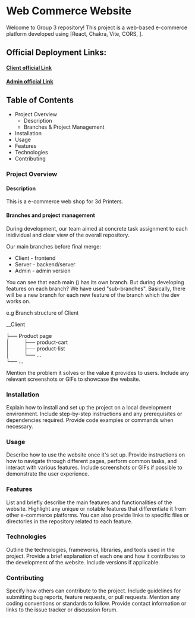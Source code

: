 # Web Commerce Website
Welcome to Group 3 repository! This project is a web-based e-commerce platform developed using
[React, Chakra, Vite, CORS, ].
## Official Deployment Links: 
#### [Client official Link](https://web-shop-group-3.web.app/) 
#### [Admin official Link](https://admin-group-3.web.app/)

## Table of Contents
* Project Overview
  * Description
  * Branches & Project Management
* Installation
* Usage
* Features
* Technologies
* Contributing

### Project Overview
#### Description
This is a e-commerce web shop for 3d Printers.
#### Branches and project management
During development, our team aimed at concrete task assignment to each inidividual and clear view of the overall repository. 

Our main branches before final merge: 
* Client - frontend 
* Server - backend/server
* Admin  - admin version

You can see that each main () has its own branch.
But during developing features on each branch? 
We have used "sub-branches". Basically, there will be a new branch for each new feature of the branch which the dev works on.

e.g Branch structure of Client

__Client

├── Product page          
│&nbsp;&nbsp;&nbsp;&nbsp;&nbsp;&nbsp;&nbsp;&nbsp;&nbsp;&nbsp;├── product-cart             
│&nbsp;&nbsp;&nbsp;&nbsp;&nbsp;&nbsp;&nbsp;&nbsp;&nbsp;&nbsp;├── product-list             
│&nbsp;&nbsp;&nbsp;&nbsp;&nbsp;&nbsp;&nbsp;&nbsp;&nbsp;&nbsp;└── ...                
└── ...

Mention the problem it solves or the value it provides to users. Include any relevant screenshots or GIFs to showcase the website.

### Installation
Explain how to install and set up the project on a local development environment. Include step-by-step instructions and any prerequisites or dependencies required. Provide code examples or commands when necessary.

### Usage
Describe how to use the website once it's set up. Provide instructions on how to navigate through different pages, perform common tasks, and interact with various features. Include screenshots or GIFs if possible to demonstrate the user experience.

### Features
List and briefly describe the main features and functionalities of the website. Highlight any unique or notable features that differentiate it from other e-commerce platforms. You can also provide links to specific files or directories in the repository related to each feature.

### Technologies
Outline the technologies, frameworks, libraries, and tools used in the project. Provide a brief explanation of each one and how it contributes to the development of the website. Include versions if applicable.

### Contributing
Specify how others can contribute to the project. Include guidelines for submitting bug reports, feature requests, or pull requests. Mention any coding conventions or standards to follow. Provide contact information or links to the issue tracker or discussion forum.

